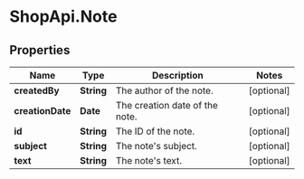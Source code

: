 # ShopApi.Note

## Properties

Name | Type | Description | Notes
------------ | ------------- | ------------- | -------------
**createdBy** | **String** | The author of the note. | [optional] 
**creationDate** | **Date** | The creation date of the note. | [optional] 
**id** | **String** | The ID of the note. | [optional] 
**subject** | **String** | The note&#39;s subject. | [optional] 
**text** | **String** | The note&#39;s text. | [optional] 


